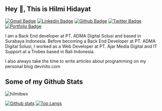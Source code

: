 ## Hey 👋, This is Hilmi Hidayat
[![Gmail Badge](https://img.shields.io/badge/-hilmihidayat175@gmail.com-c14438?style=flat&logo=Gmail&logoColor=white&link=mailto:hilmihidayat175@gmail.com)](mailto:hilmihidayat175@gmail.com) 
[![Linkedin Badge](https://img.shields.io/badge/-hilmihidayat-0072b1?style=flat&logo=Linkedin&logoColor=white&link=https://www.linkedin.com/in/hilmihidayat/)](https://www.linkedin.com/in/hilmihidayat/) [![Github Badge](https://img.shields.io/badge/-hilmibwx-grey?style=flat&logo=github&logoColor=white&link=https://github.com/hilmibwx/)](https://www.github.com/hilmibwx/) [![Twitter Badge](https://img.shields.io/badge/-hilmihidyt-00acee?style=flat&logo=twitter&logoColor=white&link=https://twitter.com/hilmihidyt/)](https://www.twitter.com/hilmihidyt/) [![Portfolio Badge](https://img.shields.io/badge/portfolio-web-blue?style=flat&link=https://devinito.com/)](https://devinito.com/) <p align='left'>I am a Back End developer at PT. ADMA Digital Solusi and based in Surabaya Indonesia. Before becoming a Back End Developer at PT. ADMA Digital Solusi, I worked as a Web Developer at PT. Ajar Media Digital and IT Support at a Trobex based in Bali Indonesia.

I also always take the time to write articles about programming on my personal blog devinito.com</p>
## Some of my Github Stats
<p align=left> <img src=https://komarev.com/ghpvc/?username=hilmibwx alt=hilmibwx /> </p>

[![Github stats](https://github-readme-stats.vercel.app/api?username=hilmibwx&show_icons=true&include_all_commits=true)](https://github.com/hilmibwx/github-readme-stats)
[![Top Langs](https://github-readme-stats.vercel.app/api/top-langs/?username=hilmibwx&layout=compact)](https://github.com/hilmibwx/github-readme-stats)
